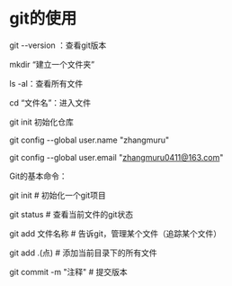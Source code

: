# git的使用 

git --version  ：查看git版本

mkdir  “建立一个文件夹”

ls  -al：查看所有文件

cd “文件名”：进入文件

git init  初始化仓库

git config --global user.name "zhangmuru"

 git config --global user.email "zhangmuru0411@163.com"





Git的基本命令：

git init  # 初始化一个git项目

git status  # 查看当前文件的git状态

git add 文件名称  # 告诉git，管理某个文件（追踪某个文件）

git add .(点)  # 添加当前目录下的所有文件

git commit -m "注释"  # 提交版本





